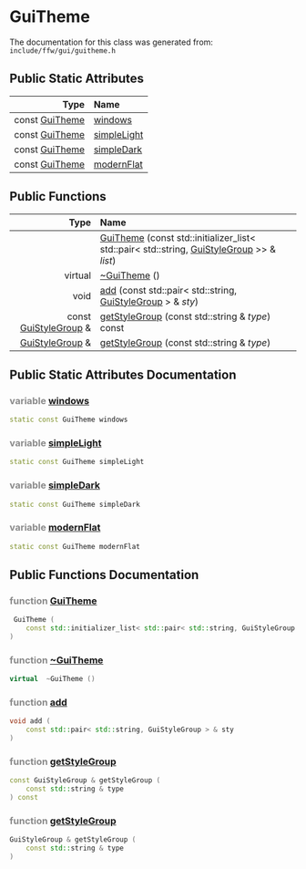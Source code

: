 GuiTheme
===================================


The documentation for this class was generated from: `include/ffw/gui/guitheme.h`



## Public Static Attributes

| Type | Name |
| -------: | :------- |
|  const [GuiTheme](ffw_GuiTheme.html) | [windows](#7188908e) |
|  const [GuiTheme](ffw_GuiTheme.html) | [simpleLight](#fdd54264) |
|  const [GuiTheme](ffw_GuiTheme.html) | [simpleDark](#cece5f74) |
|  const [GuiTheme](ffw_GuiTheme.html) | [modernFlat](#db1b9bcd) |


## Public Functions

| Type | Name |
| -------: | :------- |
|   | [GuiTheme](#533e2f20) (const std::initializer_list< std::pair< std::string, [GuiStyleGroup](ffw_GuiStyleGroup.html) >> & _list_)  |
|  virtual  | [~GuiTheme](#071aecaf) ()  |
|  void | [add](#d8afc5f0) (const std::pair< std::string, [GuiStyleGroup](ffw_GuiStyleGroup.html) > & _sty_)  |
|  const [GuiStyleGroup](ffw_GuiStyleGroup.html) & | [getStyleGroup](#0cc7626e) (const std::string & _type_) const  |
|  [GuiStyleGroup](ffw_GuiStyleGroup.html) & | [getStyleGroup](#7692f56e) (const std::string & _type_)  |


## Public Static Attributes Documentation

### <span style="opacity:0.5;">variable</span> <a id="7188908e" href="#7188908e">windows</a>

```cpp
static const GuiTheme windows
```



### <span style="opacity:0.5;">variable</span> <a id="fdd54264" href="#fdd54264">simpleLight</a>

```cpp
static const GuiTheme simpleLight
```



### <span style="opacity:0.5;">variable</span> <a id="cece5f74" href="#cece5f74">simpleDark</a>

```cpp
static const GuiTheme simpleDark
```



### <span style="opacity:0.5;">variable</span> <a id="db1b9bcd" href="#db1b9bcd">modernFlat</a>

```cpp
static const GuiTheme modernFlat
```





## Public Functions Documentation

### <span style="opacity:0.5;">function</span> <a id="533e2f20" href="#533e2f20">GuiTheme</a>

```cpp
 GuiTheme (
    const std::initializer_list< std::pair< std::string, GuiStyleGroup >> & list
) 
```



### <span style="opacity:0.5;">function</span> <a id="071aecaf" href="#071aecaf">~GuiTheme</a>

```cpp
virtual  ~GuiTheme () 
```



### <span style="opacity:0.5;">function</span> <a id="d8afc5f0" href="#d8afc5f0">add</a>

```cpp
void add (
    const std::pair< std::string, GuiStyleGroup > & sty
) 
```



### <span style="opacity:0.5;">function</span> <a id="0cc7626e" href="#0cc7626e">getStyleGroup</a>

```cpp
const GuiStyleGroup & getStyleGroup (
    const std::string & type
) const 
```



### <span style="opacity:0.5;">function</span> <a id="7692f56e" href="#7692f56e">getStyleGroup</a>

```cpp
GuiStyleGroup & getStyleGroup (
    const std::string & type
) 
```





